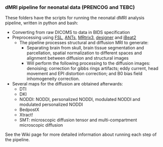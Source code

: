 ### dMRI pipeline for neonatal data (PRENCOG and TEBC)
These folders have the scripts for running the neonatal dMRI analysis pipeline, written in python and bash:

* Converting from raw DICOMS to data in BIDS specification
* Preprocessing using [FSL](https://fsl.fmrib.ox.ac.uk/fsl/docs/#/), [ANTs](https://stnava.github.io/ANTs/), [MRtrix3](https://mrtrix.readthedocs.io/en/latest/#), [designer](https://nyu-diffusionmri.github.io/DESIGNER-v2/) and [iBeat2](https://github.com/iBEAT-V2/iBEAT-V2.0-Docker)
  * The pipeline processes structural and diffusion MRI to generate:
	* Separating brain from skull, brain tissue segmentation and parcellation, spatial normalization to different spaces and alignment between diffusion and structural images
	* Will perform the following processing to the diffusion images: denoising; correction for gibbs rings artifacts; eddy current, head movement and EPI distortion correction; and B0 bias field inhomogeneity correction. 
* Several maps for the diffusion are obtained afterwards:
   * DTI
   * DKI
   * NODDI: NODDI, personalized NODDI, modulated NODDI and modulated personalized NODDI
   * BedpostX
   * Xtract!
   * SMT: microscopic diffusion tensor and multi-compartment microscopic diffusion

See the Wiki page for more detailed information about running each step of the pipeline.
